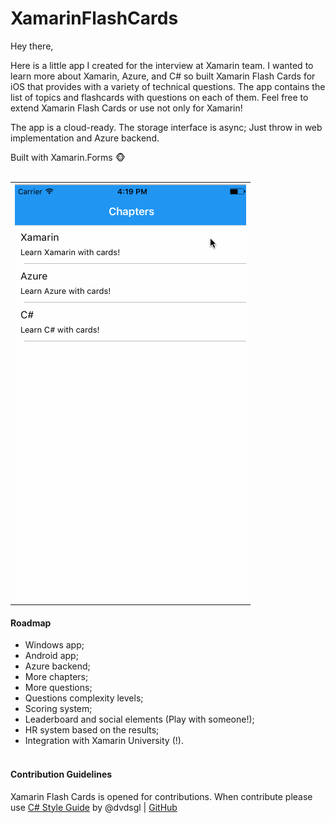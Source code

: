 # XamarinFlashCards
Hey there,

Here is a little app I created for the interview at Xamarin team. I wanted to learn more about Xamarin, Azure, and C# so built Xamarin Flash Cards for iOS that provides with a variety of technical questions. The app contains the list of topics and flashcards with questions on each of them. Feel free to extend Xamarin Flash Cards or use not only for Xamarin!

The app is a cloud-ready. The storage interface is async; Just throw in web implementation and Azure backend. 

Built with Xamarin.Forms :monkey_face:
<br><br>
<table>
   <tr>
     <td><img src="Art/XamCards.gif"/></td>
   </tr>
</table>

#### Roadmap
* Windows app;
* Android app;
* Azure backend;
* More chapters;
* More questions;
* Questions complexity levels;
* Scoring system;
* Leaderboard and social elements (Play with someone!);
* HR system based on the results;
* Integration with Xamarin University (!).
<br><br>
#### Contribution Guidelines

Xamarin Flash Cards is opened for contributions. When contribute please use [C# Style Guide](https://github.com/dvdsgl/csharp-in-style "C# Style Guide Repository") by @dvdsgl | [GitHub](https://github.com/dvdsgl)
